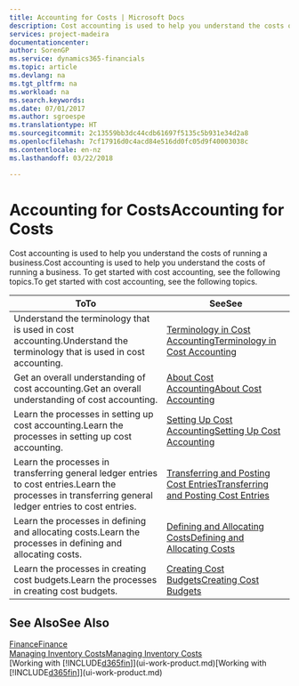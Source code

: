 ```yaml
---
title: Accounting for Costs | Microsoft Docs
description: Cost accounting is used to help you understand the costs of running a business. To get started with cost accounting, see the following topics.
services: project-madeira
documentationcenter: 
author: SorenGP
ms.service: dynamics365-financials
ms.topic: article
ms.devlang: na
ms.tgt_pltfrm: na
ms.workload: na
ms.search.keywords: 
ms.date: 07/01/2017
ms.author: sgroespe
ms.translationtype: HT
ms.sourcegitcommit: 2c13559bb3dc44cdb61697f5135c5b931e34d2a8
ms.openlocfilehash: 7cf17916d0c4acd84e516dd0fc05d9f40003038c
ms.contentlocale: en-nz
ms.lasthandoff: 03/22/2018

---
```

# <a name="accounting-for-costs"></a><span data-ttu-id="e631d-104">Accounting for Costs</span><span class="sxs-lookup"><span data-stu-id="e631d-104">Accounting for Costs</span></span>
<span data-ttu-id="e631d-105">Cost accounting is used to help you understand the costs of running a business.</span><span class="sxs-lookup"><span data-stu-id="e631d-105">Cost accounting is used to help you understand the costs of running a business.</span></span> <span data-ttu-id="e631d-106">To get started with cost accounting, see the following topics.</span><span class="sxs-lookup"><span data-stu-id="e631d-106">To get started with cost accounting, see the following topics.</span></span>  

|<span data-ttu-id="e631d-107">To</span><span class="sxs-lookup"><span data-stu-id="e631d-107">To</span></span>|<span data-ttu-id="e631d-108">See</span><span class="sxs-lookup"><span data-stu-id="e631d-108">See</span></span>|  
|--------|---------|  
|<span data-ttu-id="e631d-109">Understand the terminology that is used in cost accounting.</span><span class="sxs-lookup"><span data-stu-id="e631d-109">Understand the terminology that is used in cost accounting.</span></span>|[<span data-ttu-id="e631d-110">Terminology in Cost Accounting</span><span class="sxs-lookup"><span data-stu-id="e631d-110">Terminology in Cost Accounting</span></span>](finance-terminology-in-cost-accounting.md)|  
|<span data-ttu-id="e631d-111">Get an overall understanding of cost accounting.</span><span class="sxs-lookup"><span data-stu-id="e631d-111">Get an overall understanding of cost accounting.</span></span>|[<span data-ttu-id="e631d-112">About Cost Accounting</span><span class="sxs-lookup"><span data-stu-id="e631d-112">About Cost Accounting</span></span>](finance-about-cost-accounting.md)|  
|<span data-ttu-id="e631d-113">Learn the processes in setting up cost accounting.</span><span class="sxs-lookup"><span data-stu-id="e631d-113">Learn the processes in setting up cost accounting.</span></span>|[<span data-ttu-id="e631d-114">Setting Up Cost Accounting</span><span class="sxs-lookup"><span data-stu-id="e631d-114">Setting Up Cost Accounting</span></span>](finance-set-up-cost-accounting.md)|  
|<span data-ttu-id="e631d-115">Learn the processes in transferring general ledger entries to cost entries.</span><span class="sxs-lookup"><span data-stu-id="e631d-115">Learn the processes in transferring general ledger entries to cost entries.</span></span>|[<span data-ttu-id="e631d-116">Transferring and Posting Cost Entries</span><span class="sxs-lookup"><span data-stu-id="e631d-116">Transferring and Posting Cost Entries</span></span>](finance-transfer-and-post-cost-entries.md)|  
|<span data-ttu-id="e631d-117">Learn the processes in defining and allocating costs.</span><span class="sxs-lookup"><span data-stu-id="e631d-117">Learn the processes in defining and allocating costs.</span></span>|[<span data-ttu-id="e631d-118">Defining and Allocating Costs</span><span class="sxs-lookup"><span data-stu-id="e631d-118">Defining and Allocating Costs</span></span>](finance-define-and-allocate-costs.md)|  
|<span data-ttu-id="e631d-119">Learn the processes in creating cost budgets.</span><span class="sxs-lookup"><span data-stu-id="e631d-119">Learn the processes in creating cost budgets.</span></span>|[<span data-ttu-id="e631d-120">Creating Cost Budgets</span><span class="sxs-lookup"><span data-stu-id="e631d-120">Creating Cost Budgets</span></span>](finance-create-cost-budgets.md)|  

## <a name="see-also"></a><span data-ttu-id="e631d-121">See Also</span><span class="sxs-lookup"><span data-stu-id="e631d-121">See Also</span></span>  
[<span data-ttu-id="e631d-122">Finance</span><span class="sxs-lookup"><span data-stu-id="e631d-122">Finance</span></span>](finance.md)  
[<span data-ttu-id="e631d-123">Managing Inventory Costs</span><span class="sxs-lookup"><span data-stu-id="e631d-123">Managing Inventory Costs</span></span>](finance-manage-inventory-costs.md)  
<span data-ttu-id="e631d-124">[Working with [!INCLUDE[d365fin](includes/d365fin_md.md)]](ui-work-product.md)</span><span class="sxs-lookup"><span data-stu-id="e631d-124">[Working with [!INCLUDE[d365fin](includes/d365fin_md.md)]](ui-work-product.md)</span></span>

